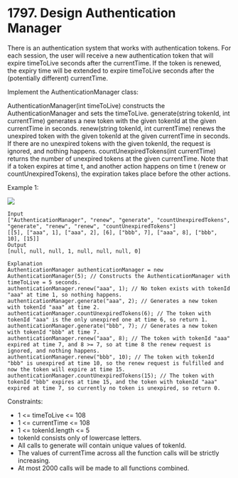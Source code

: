 # 1797. Design Authentication Manager

There is an authentication system that works with authentication tokens. For each session, the user will receive a new authentication token that will expire timeToLive seconds after the currentTime. If the token is renewed, the expiry time will be extended to expire timeToLive seconds after the (potentially different) currentTime.

Implement the AuthenticationManager class:

AuthenticationManager(int timeToLive) constructs the AuthenticationManager and sets the timeToLive.
generate(string tokenId, int currentTime) generates a new token with the given tokenId at the given currentTime in seconds.
renew(string tokenId, int currentTime) renews the unexpired token with the given tokenId at the given currentTime in seconds. If there are no unexpired tokens with the given tokenId, the request is ignored, and nothing happens.
countUnexpiredTokens(int currentTime) returns the number of unexpired tokens at the given currentTime.
Note that if a token expires at time t, and another action happens on time t (renew or countUnexpiredTokens), the expiration takes place before the other actions.



Example 1:

![](https://assets.leetcode.com/uploads/2021/02/25/copy-of-pc68_q2.png)
```
Input
["AuthenticationManager", "renew", "generate", "countUnexpiredTokens", "generate", "renew", "renew", "countUnexpiredTokens"]
[[5], ["aaa", 1], ["aaa", 2], [6], ["bbb", 7], ["aaa", 8], ["bbb", 10], [15]]
Output
[null, null, null, 1, null, null, null, 0]

Explanation
AuthenticationManager authenticationManager = new AuthenticationManager(5); // Constructs the AuthenticationManager with timeToLive = 5 seconds.
authenticationManager.renew("aaa", 1); // No token exists with tokenId "aaa" at time 1, so nothing happens.
authenticationManager.generate("aaa", 2); // Generates a new token with tokenId "aaa" at time 2.
authenticationManager.countUnexpiredTokens(6); // The token with tokenId "aaa" is the only unexpired one at time 6, so return 1.
authenticationManager.generate("bbb", 7); // Generates a new token with tokenId "bbb" at time 7.
authenticationManager.renew("aaa", 8); // The token with tokenId "aaa" expired at time 7, and 8 >= 7, so at time 8 the renew request is ignored, and nothing happens.
authenticationManager.renew("bbb", 10); // The token with tokenId "bbb" is unexpired at time 10, so the renew request is fulfilled and now the token will expire at time 15.
authenticationManager.countUnexpiredTokens(15); // The token with tokenId "bbb" expires at time 15, and the token with tokenId "aaa" expired at time 7, so currently no token is unexpired, so return 0.
```

Constraints:

* 1 <= timeToLive <= 108
* 1 <= currentTime <= 108
* 1 <= tokenId.length <= 5
* tokenId consists only of lowercase letters.
* All calls to generate will contain unique values of tokenId.
* The values of currentTime across all the function calls will be strictly increasing.
* At most 2000 calls will be made to all functions combined.